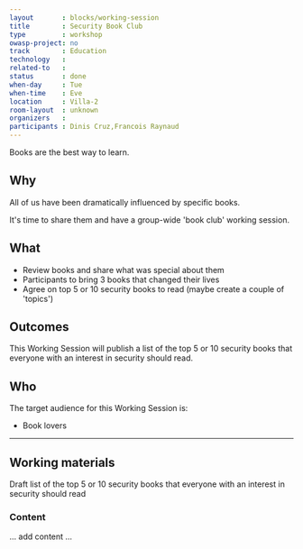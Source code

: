 ```yaml
---
layout       : blocks/working-session
title        : Security Book Club
type         : workshop
owasp-project: no
track        : Education
technology   :
related-to   :
status       : done
when-day     : Tue
when-time    : Eve
location     : Villa-2
room-layout  : unknown
organizers   :
participants : Dinis Cruz,Francois Raynaud
---
```


Books are the best way to learn.

## Why

All of us have been dramatically influenced by specific books.

It's time to share them and have a group-wide 'book club' working session.

## What

 - Review books and share what was special about them
 - Participants to bring 3 books that changed their lives
 - Agree on top 5 or 10 security books to read (maybe create a couple of 'topics')
 
## Outcomes

This Working Session will publish a list of the top 5 or 10 security books that everyone with an interest in security should read.


## Who

The target audience for this Working Session is:

 - Book lovers

--- 

## Working materials

Draft list of the top 5 or 10 security books that everyone with an interest in security should read

### Content

... add content ...

